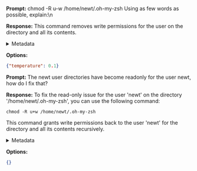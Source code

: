 **Prompt:**
chmod -R u-w /home/newt/.oh-my-zsh
 Using as few words as possible, explain:\n

**Response:**
This command removes write permissions for the user on the directory and all its contents.

<details><summary>Metadata</summary>

- Duration: 1269 ms
- Datetime: 2023-09-21T14:27:06.334653
- Model: gpt-3.5-turbo-0613

</details>

**Options:**
```json
{"temperature": 0.1}
```

**Prompt:**
The newt user directories have become readonly for the user newt, how do I fix that?

**Response:**
To fix the read-only issue for the user 'newt' on the directory '/home/newt/.oh-my-zsh', you can use the following command:

```
chmod -R u+w /home/newt/.oh-my-zsh
```

This command grants write permissions back to the user 'newt' for the directory and all its contents recursively.

<details><summary>Metadata</summary>

- Duration: 3580 ms
- Datetime: 2023-09-21T14:27:31.609638
- Model: gpt-3.5-turbo-0613

</details>

**Options:**
```json
{}
```

